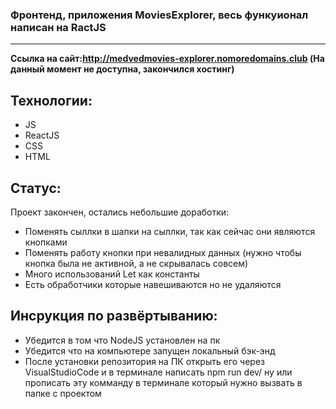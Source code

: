 ### Фронтенд, приложения MoviesExplorer, весь функуионал написан на RactJS 
* * * * *  
**Ссылка на сайт:http://medvedmovies-explorer.nomoredomains.club (На данный момент не доступна, закончился хостинг)**
## Технологии:
- JS
- ReactJS
- CSS
- HTML
## Статус:
Проект закончен, остались небольшие доработки:
-  Поменять сыллки в шапки на сыллки, так как сейчас они являются кнопками
-  Поменять работу кнопки при невалидных данных (нужно чтобы кнопка была не активной, а не скрывалась совсем)
-  Много использований Let как константы
-  Есть обработчики которые навешиваются но не удаляются
## Инсрукция по развёртыванию:
- Убедится в том что NodeJS установлен на пк
- Убедится что на компьютере запущен локальный бэк-энд
- После установки репозитория на ПК открыть его через VisualStudioCode и в терминале написать npm run dev/ ну или прописать эту комманду в терминале который нужно вызвать в папке с проектом
